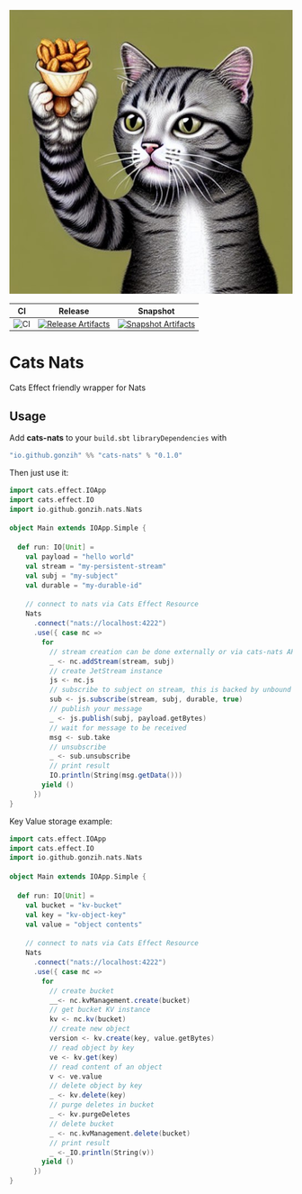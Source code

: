 ![Cats went Nats](/cats-nats.jpeg)

| CI | Release | Snapshot |
| --- | --- | --- |
| ![CI][Badge-CI] | [![Release Artifacts][Badge-SonatypeReleases]][Link-SonatypeReleases] | [![Snapshot Artifacts][Badge-SonatypeSnapshots]][Link-SonatypeSnapshots] |

[Badge-CI]: https://github.com/zio/zio/workflows/CI/badge.svg
[Badge-SonatypeReleases]: https://img.shields.io/nexus/r/https/s01.oss.sonatype.org/io.github.gonzih/cats-nats_3.svg "Sonatype Releases"
[Badge-SonatypeSnapshots]: https://img.shields.io/nexus/s/https/s01.oss.sonatype.org/io.github.gonzih/cats-nats_3.svg "Sonatype Snapshots"
[Link-SonatypeReleases]: https://s01.oss.sonatype.org/content/repositories/releases/io/github/gonzih/cats-nats_3/ "Sonatype Releases"
[Link-SonatypeSnapshots]: https://s01.oss.sonatype.org/content/repositories/snapshots/io/github/gonzih/cats-nats_3/ "Sonatype Snapshots"


# Cats Nats

Cats Effect friendly wrapper for Nats

## Usage

Add **cats-nats** to your `build.sbt` `libraryDependencies` with

```sbt
"io.github.gonzih" %% "cats-nats" % "0.1.0"
```

Then just use it:

```scala
import cats.effect.IOApp
import cats.effect.IO
import io.github.gonzih.nats.Nats

object Main extends IOApp.Simple {

  def run: IO[Unit] =
    val payload = "hello world"
    val stream = "my-persistent-stream"
    val subj = "my-subject"
    val durable = "my-durable-id"

    // connect to nats via Cats Effect Resource
    Nats
      .connect("nats://localhost:4222")
      .use({ case nc =>
        for
          // stream creation can be done externally or via cats-nats API
          _ <- nc.addStream(stream, subj)
          // create JetStream instance
          js <- nc.js
          // subscribe to subject on stream, this is backed by unbound Cats Effect Queue
          sub <- js.subscribe(stream, subj, durable, true)
          // publish your message
          _ <- js.publish(subj, payload.getBytes)
          // wait for message to be received
          msg <- sub.take
          // unsubscribe
          _ <- sub.unsubscribe
          // print result
          IO.println(String(msg.getData()))
        yield ()
      })
}
```


Key Value storage example:


```scala
import cats.effect.IOApp
import cats.effect.IO
import io.github.gonzih.nats.Nats

object Main extends IOApp.Simple {

  def run: IO[Unit] =
    val bucket = "kv-bucket"
    val key = "kv-object-key"
    val value = "object contents"

    // connect to nats via Cats Effect Resource
    Nats
      .connect("nats://localhost:4222")
      .use({ case nc =>
        for
          // create bucket
          __<- nc.kvManagement.create(bucket)
          // get bucket KV instance
          kv <- nc.kv(bucket)
          // create new object
          version <- kv.create(key, value.getBytes)
          // read object by key
          ve <- kv.get(key)
          // read content of an object
          v <- ve.value
          // delete object by key
          _ <- kv.delete(key)
          // purge deletes in bucket
          _ <- kv.purgeDeletes
          // delete bucket
          _ <- nc.kvManagement.delete(bucket)
          // print result
          _ <-_IO.println(String(v))
        yield ()
      })
}
```

